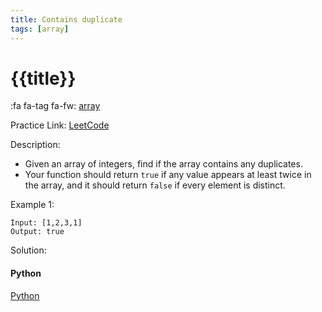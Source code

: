 ```yaml
---
title: Contains duplicate
tags: [array]
---
```


# {{title}}

:fa fa-tag fa-fw: [array]({{tagspath}}/array)

Practice Link: [LeetCode](https://leetcode.com/problems/contains-duplicate/)

Description:

- Given an array of integers, find if the array contains any duplicates.
- Your function should return `true` if any value appears at least twice in the array, and it should return `false` if every element is distinct.

Example 1:

```text
Input: [1,2,3,1]
Output: true
```

Solution:

<!-- tabs:start -->
#### **Python**

[Python](../pycode/array/contains-duplicate.py ':include :type=code')
<!-- tabs:end -->
